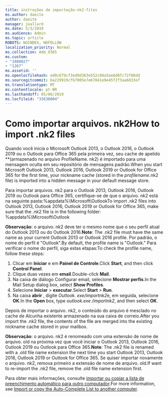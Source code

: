 ```yaml
---
title: instruções de importação-nk2-files
ms.author: daeite
author: daeite
manager: joallard
ms.date: 5/3/2019
ms.audience: Admin
ms.topic: article
ROBOTS: NOINDEX, NOFOLLOW
localization_priority: Normal
ms.collection: Adm_O365
ms.custom:
- "1800027"
- "1267"
ms.assetid: ''
ms.openlocfilehash: ed0c679cf3ed9d363e552c04a5ae6d0fc72f88dd
ms.sourcegitcommit: 6a229919cf67005e7e67841e9e45f2f3aa6833ef
ms.translationtype: MT
ms.contentlocale: pt-BR
ms.lasthandoff: 05/06/2019
ms.locfileid: "33630004"
---
```

# <a name="how-to-import-nk2-files"></a><span data-ttu-id="e09ec-102">Como importar arquivos. nk2</span><span class="sxs-lookup"><span data-stu-id="e09ec-102">How to import .nk2 files</span></span> 

<span data-ttu-id="e09ec-103">Quando você inicia o Microsoft Outlook 2013, o Outlook 2016, o Outlook 2019 ou o Outlook para Office 365 pela primeira vez, seu cache de apelido \*\*(armazenado no arquivo ProfileName. nk2) é importado para uma mensagem oculta em seu repositório de mensagens padrão.</span><span class="sxs-lookup"><span data-stu-id="e09ec-103">When you start Microsoft Outlook 2013, Outlook 2016, Outlook 2019 or Outlook for Office 365 for the first time, your nickname cache (stored in the *profilename*.nk2 file) is imported into a hidden message in your default message store.</span></span>

<span data-ttu-id="e09ec-104">Para importar arquivos. nk2 para o Outlook 2013, Outlook 2016, Outlook 2019 ou Outlook para Office 365, certifique-se de que o arquivo. nk2 está na seguinte pasta:%appdata%\Microsoft\Outlook</span><span class="sxs-lookup"><span data-stu-id="e09ec-104">To import .nk2 files into Outlook 2013, Outlook 2016, Outlook 2019 or Outlook for Office 365, make sure that the .nk2 file is in the following folder: %appdata%\Microsoft\Outlook</span></span>

<span data-ttu-id="e09ec-105">**Observação**: o arquivo. nk2 deve ter o mesmo nome que o seu perfil atual do Outlook 2013 ou do Outlook 2016.</span><span class="sxs-lookup"><span data-stu-id="e09ec-105">**Note**: The .nk2 file must have the same name as your current Outlook 2013 or Outlook 2016 profile.</span></span> <span data-ttu-id="e09ec-106">Por padrão, o nome do perfil é "Outlook".</span><span class="sxs-lookup"><span data-stu-id="e09ec-106">By default, the profile name is "Outlook."</span></span> <span data-ttu-id="e09ec-107">Para verificar o nome do perfil, siga estas etapas:</span><span class="sxs-lookup"><span data-stu-id="e09ec-107">To check the profile name, follow these steps:</span></span> 
1. <span data-ttu-id="e09ec-108">Clicar em **Iniciar** e em **Painel de Controle**.</span><span class="sxs-lookup"><span data-stu-id="e09ec-108">Click **Start**, and then click **Control Panel**.</span></span>
2. <span data-ttu-id="e09ec-109">Clique duas vezes em **email**.</span><span class="sxs-lookup"><span data-stu-id="e09ec-109">Double-click **Mail**.</span></span>
3. <span data-ttu-id="e09ec-110">Na caixa de diálogo Configurar email, selecione **Mostrar perfis**.</span><span class="sxs-lookup"><span data-stu-id="e09ec-110">In the Mail Setup dialog box, select **Show Profiles**.</span></span>
4. <span data-ttu-id="e09ec-111">Selecione **Iniciar** > **executar**.</span><span class="sxs-lookup"><span data-stu-id="e09ec-111">Select **Start** > **Run**.</span></span>
5. <span data-ttu-id="e09ec-112">Na caixa **abrir** , digite *Outlook. exe/importnk2*e, em seguida, selecione **OK**.</span><span class="sxs-lookup"><span data-stu-id="e09ec-112">In the **Open** box, type *outlook.exe /importnk2*, and then select **OK**.</span></span> 

<span data-ttu-id="e09ec-113">Depois de importar o arquivo. nk2, o conteúdo do arquivo é mesclado no cache de Alcunha existente armazenado na sua caixa de correio.</span><span class="sxs-lookup"><span data-stu-id="e09ec-113">After you import the .nk2 file, the contents of the file are merged into the existing nickname cache stored in your mailbox.</span></span>

<span data-ttu-id="e09ec-114">**Observação**: o arquivo. nk2 é renomeado com uma extensão de nome de arquivo. old na próxima vez que você iniciar o Outlook 2013, Outlook 2016, Outlook 2019 ou Outlook para Office 365.</span><span class="sxs-lookup"><span data-stu-id="e09ec-114">**Note**: The .nk2 file is renamed with a .old file name extension the next time you start Outlook 2013, Outlook 2016, Outlook 2019 or Outlook for Office 365.</span></span> <span data-ttu-id="e09ec-115">Se quiser importar novamente o arquivo. nk2, remova primeiro a extensão de nome de arquivo. old.</span><span class="sxs-lookup"><span data-stu-id="e09ec-115">If want to re-import the .nk2 file, remove the .old file name extension first.</span></span>

<span data-ttu-id="e09ec-116">Para obter mais informações, consulte [importar ou copiar a lista de preenchimento automático para outro computador](https://support.microsoft.com/en-us/help/2806550/how-to-import-nk2-files-into-outlook%).</span><span class="sxs-lookup"><span data-stu-id="e09ec-116">For more information, see [Import or copy the Auto-Complete List to another computer](https://support.microsoft.com/en-us/help/2806550/how-to-import-nk2-files-into-outlook%).</span></span>